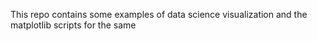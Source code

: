 This repo contains some examples of data science visualization and the matplotlib scripts for the same
